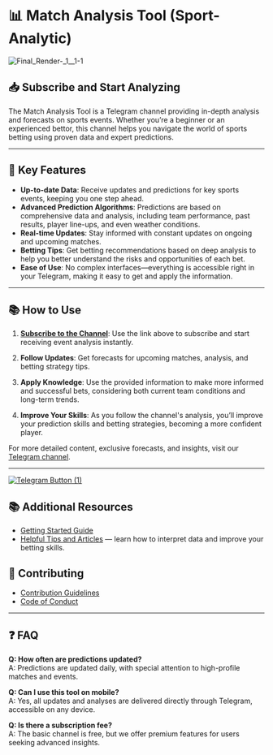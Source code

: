 # 📊 Match Analysis Tool (Sport-Analytic)


![Final_Render-_1__1-_1_](https://github.com/user-attachments/assets/247294df-d4de-4581-8c25-9231a047a280)


## 📥 Subscribe and Start Analyzing

The Match Analysis Tool is a Telegram channel providing in-depth analysis and forecasts on sports events. Whether you’re a beginner or an experienced bettor, this channel helps you navigate the world of sports betting using proven data and expert predictions.

---

## 🚀 Key Features

- **Up-to-date Data**: Receive updates and predictions for key sports events, keeping you one step ahead.
- **Advanced Prediction Algorithms**: Predictions are based on comprehensive data and analysis, including team performance, past results, player line-ups, and even weather conditions.
- **Real-time Updates**: Stay informed with constant updates on ongoing and upcoming matches.
- **Betting Tips**: Get betting recommendations based on deep analysis to help you better understand the risks and opportunities of each bet.
- **Ease of Use**: No complex interfaces—everything is accessible right in your Telegram, making it easy to get and apply the information.

---

##  📚 How to Use

1. **[Subscribe to the Channel](https://t.me/bet_developer)**: Use the link above to subscribe and start receiving event analysis instantly.

2. **Follow Updates**: Get forecasts for upcoming matches, analysis, and betting strategy tips.
3. **Apply Knowledge**: Use the provided information to make more informed and successful bets, considering both current team conditions and long-term trends.
4. **Improve Your Skills**: As you follow the channel's analysis, you’ll improve your prediction skills and betting strategies, becoming a more confident player.

For more detailed content, exclusive forecasts, and insights, visit our [Telegram channel](https://t.me/bet_developer).

---

[![Telegram Button (1)](https://github.com/user-attachments/assets/1656dd34-13c4-4a91-a7fa-4277da04accb)](https://t.me/bet_developer)

## 📚 Additional Resources
- [Getting Started Guide](https://t.me/bet_developer)
- [Helpful Tips and Articles](https://t.me/bet_developer) — learn how to interpret data and improve your betting skills.

## 🤝 Contributing
- [Contribution Guidelines](https://t.me/bet_developer)
- [Code of Conduct](https://t.me/bet_developer)



---
## ❓ FAQ

**Q: How often are predictions updated?**  
A: Predictions are updated daily, with special attention to high-profile matches and events.

**Q: Can I use this tool on mobile?**  
A: Yes, all updates and analyses are delivered directly through Telegram, accessible on any device.

**Q: Is there a subscription fee?**  
A: The basic channel is free, but we offer premium features for users seeking advanced insights.
